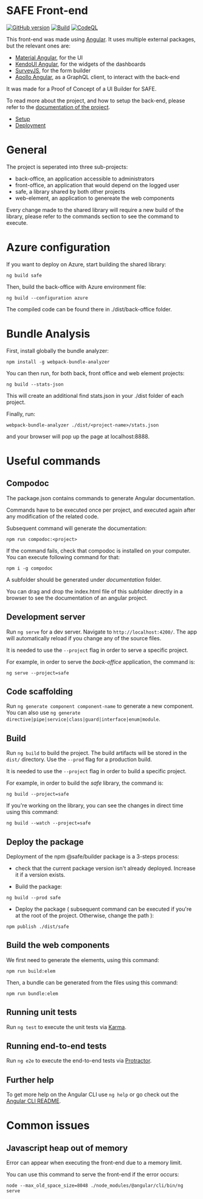 SAFE Front-end
=======
[![GitHub version](https://img.shields.io/github/v/release/ReliefApplications/emrs-safe-frontend)](https://img.shields.io/github/v/release/ReliefApplications/emrs-safe-frontend)
[![Build](https://github.com/ReliefApplications/emrs-safe-frontend/actions/workflows/build.yml/badge.svg)](https://github.com/ReliefApplications/emrs-safe-frontend/actions/workflows/build.yml)
[![CodeQL](https://github.com/ReliefApplications/emrs-safe-frontend/actions/workflows/codeql-analysis.yml/badge.svg)](https://github.com/ReliefApplications/emrs-safe-frontend/actions/workflows/codeql-analysis.yml)

This front-end was made using [Angular](https://angular.io/). It uses multiple external packages, but the relevant ones are:

*   [Material Angular](https://material.angular.io/), for the UI
*   [KendoUI Angular](https://www.telerik.com/kendo-angular-ui), for the widgets of the dashboards
*   [SurveyJS](https://surveyjs.io/), for the form builder
*   [Apollo Angular](https://www.apollographql.com/docs/angular/), as a GraphQL client, to interact with the back-end

It was made for a Proof of Concept of a UI Builder for SAFE.

To read more about the project, and how to setup the back-end, please refer to the [documentation of the project](https://gitlab.com/who-ems/ui-doc).

*   [Setup](https://gitlab.com/who-ems/ui-doc#how-to-setup)
*   [Deployment](https://gitlab.com/who-ems/ui-doc#how-to-deploy)

# General

The project is seperated into three sub-projects:
- back-office, an application accessible to administrators
- front-office, an application that would depend on the logged user
- safe, a library shared by both other projects
- web-element, an application to genereate the web components

Every change made to the shared library will require a new build of the library, please refer to the commands section to see the command to execute.

# Azure configuration

If you want to deploy on Azure, start building the shared library:
```
ng build safe
```

Then, build the back-office with Azure environment file:
```
ng build --configuration azure
```

The compiled code can be found there in ./dist/back-office folder.

# Bundle Analysis

First, install globally the bundle analyzer:
```
npm install -g webpack-bundle-analyzer
```

You can then run, for both back, front office and web element projects:
```
ng build --stats-json
```
This will create an additional find stats.json in your ./dist folder of each project.


Finally, run:
```
webpack-bundle-analyzer ./dist/<project-name>/stats.json
```
and your browser will pop up the page at localhost:8888.

# Useful commands

## Compodoc

The package.json contains commands to generate Angular documentation.

Commands have to be executed once per project, and executed again after any modification of the related code.

Subsequent command will generate the documentation:
```
npm run compodoc:<project>
```

If the command fails, check that compodoc is installed on your computer.
You can execute following command for that:
```
npm i -g compodoc
```

A subfolder should be generated under *documentation* folder.

You can drag and drop the index.html file of this subfolder directly in a browser to see the documentation of an angular project.

## Development server

Run `ng serve` for a dev server. Navigate to `http://localhost:4200/`. The app will automatically reload if you change any of the source files.

It is needed to use the `--project` flag in order to serve a specific project.

For example, in order to serve the *back-office* application, the command is:
```
ng serve --project=safe
```

## Code scaffolding

Run `ng generate component component-name` to generate a new component. You can also use `ng generate directive|pipe|service|class|guard|interface|enum|module`.

## Build

Run `ng build` to build the project. The build artifacts will be stored in the `dist/` directory. Use the `--prod` flag for a production build.

It is needed to use the `--project` flag in order to build a specific project.

For example, in order to build the *safe* library, the command is:
```
ng build --project=safe
```

If you're working on the library, you can see the changes in direct time using this command:
```
ng build --watch --project=safe
```

## Deploy the package

Deployment of the npm @safe/builder package is a 3-steps process:

- check that the current package version isn't already deployed. Increase it if a version exists.

- Build the package:
```
ng build --prod safe
```

- Deploy the package ( subsequent command can be executed if you're at the root of the project. Otherwise, change the path ):
```
npm publish ./dist/safe
```

## Build the web components

We first need to generate the elements, using this command:
```
npm run build:elem
```

Then, a bundle can be generated from the files using this command:
```
npm run bundle:elem
```

## Running unit tests

Run `ng test` to execute the unit tests via [Karma](https://karma-runner.github.io).

## Running end-to-end tests

Run `ng e2e` to execute the end-to-end tests via [Protractor](http://www.protractortest.org/).

## Further help

To get more help on the Angular CLI use `ng help` or go check out the [Angular CLI README](https://github.com/angular/angular-cli/blob/master/README.md).

# Common issues

## Javascript heap out of memory

Error can appear when executing the front-end due to a memory limit.

You can use this command to serve the front-end if the error occurs:
```
node --max_old_space_size=8048 ./node_modules/@angular/cli/bin/ng serve
```
